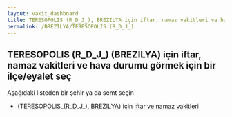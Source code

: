 ```yaml
---
layout: vakit_dashboard
title: TERESOPOLIS (R_D_J_), BREZILYA için iftar, namaz vakitleri ve hava durumu - ilçe/eyalet seç
permalink: /BREZILYA/TERESOPOLIS (R_D_J_)
---
```


## TERESOPOLIS (R_D_J_) (BREZILYA) için iftar, namaz vakitleri ve hava durumu  görmek için bir ilçe/eyalet seç

Aşağıdaki listeden bir şehir ya da semt seçin

* [ (TERESOPOLIS_(R_D_J_), BREZILYA) için iftar ve namaz vakitleri](/BREZILYA/TERESOPOLIS_(R_D_J_)/)

<script type="text/javascript">
  var GLOBAL_COUNTRY = 'BREZILYA';
  var GLOBAL_CITY = 'TERESOPOLIS (R_D_J_)';
  var GLOBAL_STATE = 'TERESOPOLIS (R_D_J_)';
</script>
